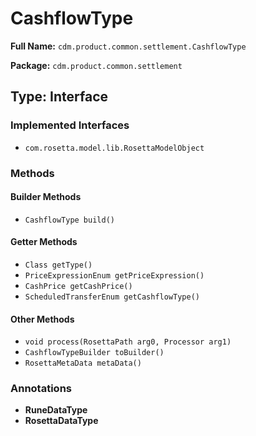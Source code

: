 # CashflowType

**Full Name:** `cdm.product.common.settlement.CashflowType`

**Package:** `cdm.product.common.settlement`

## Type: Interface

### Implemented Interfaces

- `com.rosetta.model.lib.RosettaModelObject`

### Methods

#### Builder Methods

- `CashflowType build()`

#### Getter Methods

- `Class getType()`
- `PriceExpressionEnum getPriceExpression()`
- `CashPrice getCashPrice()`
- `ScheduledTransferEnum getCashflowType()`

#### Other Methods

- `void process(RosettaPath arg0, Processor arg1)`
- `CashflowTypeBuilder toBuilder()`
- `RosettaMetaData metaData()`

### Annotations

- **RuneDataType**
- **RosettaDataType**

